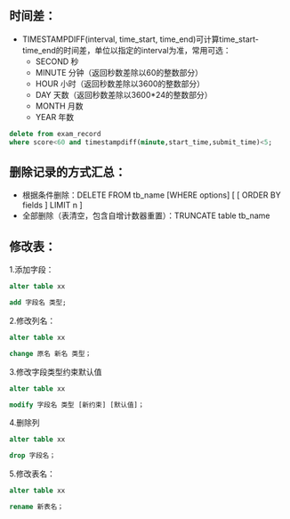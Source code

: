 ## 时间差：

- TIMESTAMPDIFF(interval, time_start, time_end)可计算time_start-time_end的时间差，单位以指定的interval为准，常用可选：
  - SECOND 秒
  - MINUTE 分钟（返回秒数差除以60的整数部分）
  - HOUR 小时（返回秒数差除以3600的整数部分）
  - DAY 天数（返回秒数差除以3600*24的整数部分）
  - MONTH 月数
  - YEAR 年数

```sql
delete from exam_record
where score<60 and timestampdiff(minute,start_time,submit_time)<5;
```

## 删除记录的方式汇总：

- 根据条件删除：DELETE FROM tb_name [WHERE options] [ [ ORDER BY fields ] LIMIT n ]
- 全部删除（表清空，包含自增计数器重置）：TRUNCATE table tb_name



## 修改表：

1.添加字段：

```sql
alter table xx 

add 字段名 类型;
```

2.修改列名：

```sql
alter table xx

change 原名 新名 类型；
```

3.修改字段类型约束默认值

```sql
alter table xx

modify 字段名 类型 [新约束] [默认值]；
```

4.删除列

```sql
alter table xx

drop 字段名；
```

5.修改表名：

```sql
alter table xx

rename 新表名；


```

